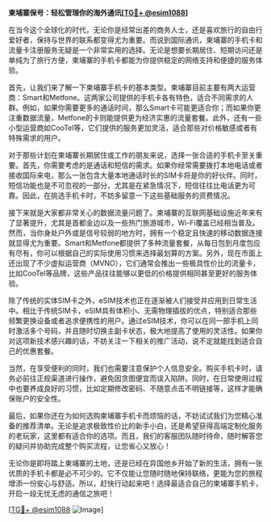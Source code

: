 **柬埔寨保号：轻松管理你的海外通讯[[TG💪+ @esim1088](https://t.me/s/esim1088)]**

在当今这个全球化的时代，无论你是经常出差的商务人士，还是喜欢旅行的自由行爱好者，保持与世界的联系都变得尤为重要。而说到国际通讯，柬埔寨的手机卡和流量卡注册服务无疑是一个非常实用的选择。无论是想要长期居住、短期访问还是单纯为了旅行方便，柬埔寨的手机卡都能为你提供稳定的网络支持和便捷的服务体验。

首先，让我们来了解一下柬埔寨手机卡的基本类型。柬埔寨目前主要有两大运营商：Smart和Metfone。这两家公司提供的手机卡各有特色，适合不同需求的人群。例如，如果你需要更多的通话时间，那么Smart卡可能更适合你；而如果你更注重数据流量，Metfone的卡则能提供更为经济实惠的流量套餐。此外，还有一些小型运营商如CooTel等，它们提供的服务更加灵活，适合那些对价格敏感或者有特殊需求的用户。

对于那些计划在柬埔寨长期居住或工作的朋友来说，选择一张合适的手机卡至关重要。首先，你需要考虑的是通话和短信的需求。如果你经常需要拨打本地电话或者接收国际来电，那么一张包含大量本地通话时长的SIM卡将是你的好伙伴。同时，短信功能也是不可忽视的一部分，尤其是在紧急情况下，短信往往比电话更为可靠。因此，在挑选手机卡时，不妨多留意一下这些基础服务的资费情况。

接下来就是大家都非常关心的数据流量问题了。柬埔寨的互联网基础设施近年来有了显著提升，尤其是首都金边以及一些热门旅游城市，Wi-Fi覆盖已经相当普及。然而，当你身处户外或是信号较弱的地方时，拥有一个稳定且快速的移动数据连接就显得尤为重要。Smart和Metfone都提供了多种流量套餐，从每日包到月度包应有尽有，你可以根据自己的实际使用习惯来选择最划算的方案。另外，现在市面上还出现了不少虚拟运营商（MVNO），它们通常会推出一些极具性价比的流量卡，比如CooTel等品牌，这些产品往往能够以更低的价格提供相同甚至更好的服务体验。

除了传统的实体SIM卡之外，eSIM技术也正在逐渐被人们接受并应用到日常生活中。相比于传统SIM卡，eSIM具有体积小、无需物理插拔的优点，特别适合那些频繁更换设备或者追求便携性的用户。通过eSIM技术，你可以在同一部手机上同时激活多个号码，并且随时切换主副卡状态，极大地提高了使用的灵活性。如果你对这项新技术感兴趣的话，不妨关注一下相关的推广活动，说不定就能找到适合自己的优惠套餐。

当然，在享受便利的同时，我们也需要注意保护个人信息安全。购买手机卡时，请务必前往正规渠道进行操作，避免因贪图便宜而误入陷阱。同时，在日常使用过程中也要养成良好的习惯，比如定期修改密码、不随意点击不明链接等，这样才能确保账户的安全性。

最后，如果你还在为如何选购柬埔寨手机卡而烦恼的话，不妨试试我们为您精心准备的推荐清单。无论是追求极致性价比的新手小白，还是希望获得高端定制化服务的老玩家，这里都有适合你的选项。而且，我们的客服团队随时待命，随时解答您的疑问并协助完成整个购买流程，让您省心又放心！

无论你是即将踏上柬埔寨的土地，还是已经在异国他乡开始了新的生活，拥有一张优质的手机卡都是必不可少的。它不仅能让您随时随地保持联络，更能为您的旅程增添一份安心与舒适。所以，赶快行动起来吧！选择最适合自己的柬埔寨手机卡，开启一段无忧无虑的通信之旅吧！

[[TG💪+ @esim1088](https://t.me/s/esim1088) ![Image](https://i.postimg.cc/4NQfJmqS/Snipaste-2025-05-13-00-14-12.png)]